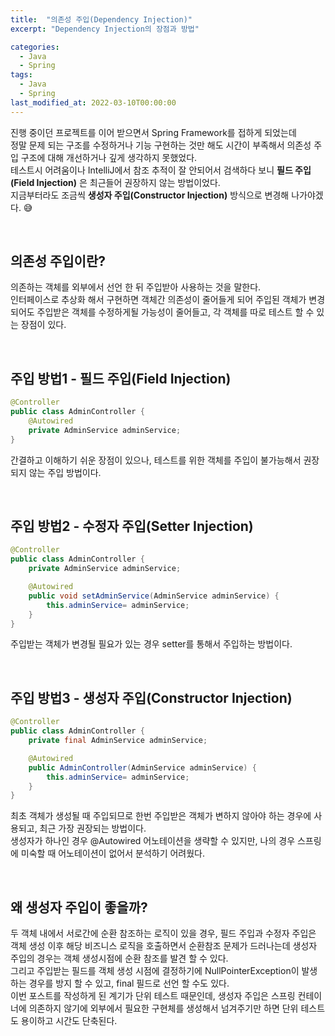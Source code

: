 ```yaml
---
title:  "의존성 주입(Dependency Injection)"
excerpt: "Dependency Injection의 장점과 방법"

categories:
  - Java
  - Spring
tags:
  - Java
  - Spring
last_modified_at: 2022-03-10T00:00:00
---
```



진행 중이던 프로젝트를 이어 받으면서 Spring Framework를 접하게 되었는데  
정말 문제 되는 구조를 수정하거나 기능 구현하는 것만 해도 시간이 부족해서 의존성 주입 구조에 대해 개선하거나 깊게 생각하지 못했었다.  
테스트시 어려움이나 IntelliJ에서 참조 추적이 잘 안되어서 검색하다 보니 **필드 주입(Field Injection)** 은 최근들어 권장하지 않는 방법이었다.  
지금부터라도 조금씩 **생성자 주입(Constructor Injection)** 방식으로 변경해 나가야겠다. 😅

<br>

## 의존성 주입이란?

의존하는 객체를 외부에서 선언 한 뒤 주입받아 사용하는 것을 말한다.  
인터페이스로 추상화 해서 구현하면 객체간 의존성이 줄어들게 되어 주입된 객체가 변경되어도 주입받은 객체를 수정하게될 가능성이 줄어들고, 각 객체를 따로 테스트 할 수 있는 장점이 있다.

<!--

테스트시 용이하다. IoC컨테이너에 의존하지 않기에 단위 테스트 시 의존성을 가지는 필요한 객체만 생성해서 넘겨주면 된다.

-->

<br>

## 주입 방법1 - 필드 주입(Field Injection)

```java
@Controller 
public class AdminController {
	@Autowired
	private AdminService adminService; 
}
```

간결하고 이해하기 쉬운 장점이 있으나, 테스트를 위한 객체를 주입이 불가능해서 권장되지 않는 주입 방법이다.

 <br>

## 주입 방법2 - 수정자 주입(Setter Injection)

```java
@Controller 
public class AdminController {
	private AdminService adminService; 

	@Autowired 
	public void setAdminService(AdminService adminService) { 
		this.adminService= adminService; 
	} 
}
```

주입받는 객체가 변경될 필요가 있는 경우 setter를 통해서 주입하는 방법이다.

<br>

## 주입 방법3 - 생성자 주입(Constructor Injection)

```java
@Controller 
public class AdminController {
	private final AdminService adminService; 

	@Autowired 
	public AdminController(AdminService adminService) { 
		this.adminService= adminService; 
	} 
}
```

최초 객체가 생성될 때 주입되므로 한번 주입받은 객체가 변하지 않아야 하는 경우에 사용되고, 최근 가장 권장되는 방법이다.  
생성자가 하나인 경우 @Autowired 어노테이션을 생략할 수 있지만, 나의 경우 스프링에 미숙할 때 어노테이션이 없어서 분석하기 어려웠다.

<br>

## 왜 생성자 주입이 좋을까?

두 객체 내에서 서로간에 순환 참조하는 로직이 있을 경우, 필드 주입과 수정자 주입은 객체 생성 이후 해당 비즈니스 로직을 호출하면서 순환참조 문제가 드러나는데 생성자 주입의 경우는 객체 생성시점에 순환 참조를 발견 할 수 있다.  
그리고 주입받는 필드를 객체 생성 시점에 결정하기에 NullPointerException이 발생하는 경우를 방지 할 수 있고, final 필드로 선언 할 수도 있다.  
이번 포스트를 작성하게 된 계기가 단위 테스트 때문인데, 생성자 주입은 스프링 컨테이너에 의존하지 않기에 외부에서 필요한 구현체를 생성해서 넘겨주기만 하면 단위 테스트도 용이하고 시간도 단축된다.

<!--
[https://yaboong.github.io/spring/2019/08/29/why-field-injection-is-bad/](https://yaboong.github.io/spring/2019/08/29/why-field-injection-is-bad/)
-->